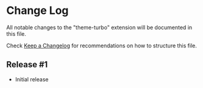 # Change Log

All notable changes to the "theme-turbo" extension will be documented in this file.

Check [Keep a Changelog](http://keepachangelog.com/) for recommendations on how to structure this file.

## Release #1

- Initial release
